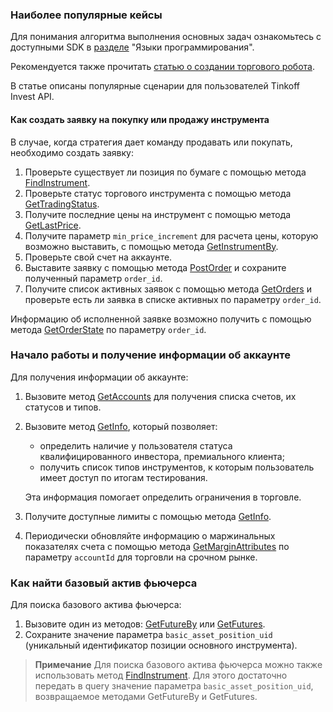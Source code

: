 ### Наиболее популярные кейсы

Для понимания алгоритма выполнения основных задач ознакомьтесь с доступными SDK в [разделе](https://russianinvestments.github.io/investAPI/faq_python/) "Языки программирования".   

Рекомендуется также прочитать [статью о создании торгового робота](https://habr.com/ru/companies/tinkoff/articles/709166/).

В статье описаны популярные сценарии для пользователей Tinkoff Invest API.

#### Как создать заявку на покупку или продажу инструмента

В случае, когда стратегия дает команду продавать или покупать, необходимо создать заявку:

1. Проверьте существует ли позиция по бумаге с помощью метода [FindInstrument](/investAPI/instruments/#findinstrument).
2. Проверьте статус торгового инструмента с помощью метода [GetTradingStatus](/investAPI/marketdata/#gettradingstatus).
3. Получите последние цены на инструмент с помощью метода [GetLastPrice](/investAPI/marketdata#getlastprices).
4. Получите параметр `min_price_increment` для расчета цены, которую возможно выставить, с помощью метода [GetInstrumentBy](/src/docs/instruments.md/#getinstrumentby).
5. Проверьте свой счет на аккаунте.
6. Выставите заявку с помощью метода [PostOrder](/investAPI/orders#postorder) и сохраните полученный параметр `order_id`.
7. Получите список активных заявок с помощью метода [GetOrders](/investAPI/orders#getorders) и проверьте есть ли заявка в списке активных по параметру `order_id`.

Информацию об исполненной заявке возможно получить с помощью метода [GetOrderState](/investAPI/orders#getorderstate) по параметру `order_id`.


### Начало работы и получение информации об аккаунте

Для получения информации об аккаунте:

1. Вызовите метод [GetAccounts](/investAPI/users#getaccounts) для получения списка счетов, их статусов и типов.
2. Вызовите метод [GetInfo](/investAPI/users#getinfo), который позволяет:
    * определить наличие у пользователя статуса квалифицированного инвестора, премиального клиента;
    * получить список типов инструментов, к которым пользователь имеет доступ по итогам тестирования. 
   
   Эта информация помогает определить ограничения в торговле.
3. Получите доступные лимиты с помощью метода [GetInfo](/investAPI/users#getaccounts).
4. Периодически обновляйте информацию о маржинальных показателях счета с помощью метода [GetMarginAttributes](/investAPI/users#getmarginattributes) по параметру `accountId` для торговли на срочном рынке.

### Как найти базовый актив фьючерса

Для поиска базового актива фьючерса:

1. Вызовите один из методов: [GetFutureBy](/investAPI/instruments/#futureby) или [GetFutures](/investAPI/instruments/#futures). 
2. Сохраните значение параметра `basic_asset_position_uid` (уникальный идентификатор позиции основного инструмента).

>**Примечание**
> Для поиска базового актива фьючерса можно также использовать метод [FindInstrument](/investAPI/instruments/#findinstrument). Для этого достаточно передать в query значение параметра `basic_asset_position_uid`, возвращаемое методами GetFutureBy и GetFutures.
